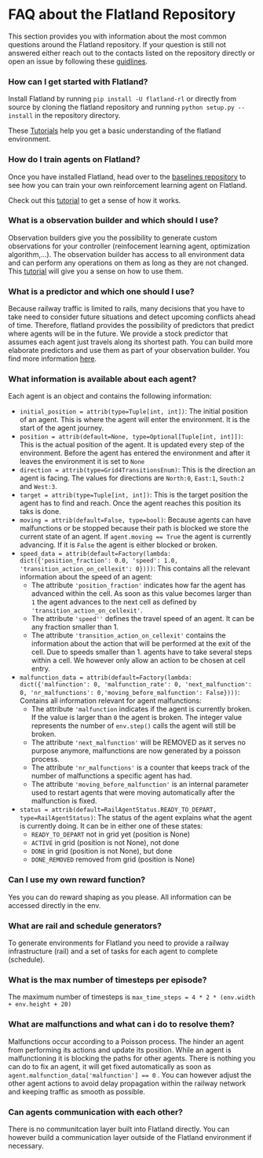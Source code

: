 # FAQ about the Flatland Repository

This section provides you with information about the most common questions around the Flatland repository. If your question is still not answered either reach out to the contacts listed on the repository directly or open an issue by following these [guidlines](http://flatland-rl-docs.s3-website.eu-central-1.amazonaws.com/06_contributing.html).
### How can I get started with Flatland?
Install Flatland by running `pip install -U flatland-rl` or directly from source by cloning the flatland repository and running `python setup.py --install` in the repository directory.

These [Tutorials](http://flatland-rl-docs.s3-website.eu-central-1.amazonaws.com/03_tutorials.html) help you get a basic understanding of the flatland environment.
### How do I train agents on Flatland?
Once you have installed Flatland, head over to the [baselines repository](https://gitlab.aicrowd.com/flatland/baselines) to see how you can train your own reinforcement learning agent on Flatland.

Check out this [tutorial](https://gitlab.aicrowd.com/flatland/baselines/blob/master/torch_training/Getting_Started_Training.md?_ga=2.193077805.1627822449.1571622829-1432296534.1549103074) to get a sense of how it works.

### What is a observation builder and which should I use?
Observation builders give you the possibility to generate custom observations for your controller (reinfocement learning agent, optimization algorithm,...). The observation builder has access to all environment data and can perform any operations on them as long as they are not changed.
This [tutorial](http://flatland-rl-docs.s3-website.eu-central-1.amazonaws.com/03_tutorials.html#custom-observations-and-custom-predictors-tutorial) will give you a sense on how to use them.
### What is a predictor and which one should I use?
Because railway traffic is limited to rails, many decisions that you have to take need to consider future situations and detect upcoming conflicts ahead of time. Therefore, flatland provides the possibility of predictors that predict where agents will be in the future. We provide a stock predictor that assumes each agent just travels along its shortest path.
You can build more elaborate predictors and use them as part of your observation builder. You find more information [here](http://flatland-rl-docs.s3-website.eu-central-1.amazonaws.com/03_tutorials.html#custom-observations-and-custom-predictors-tutorial).
### What information is available about each agent?
Each agent is an object and contains the following information:

- `initial_position = attrib(type=Tuple[int, int])`: The initial position of an agent. This is where the agent will enter the environment. It is the start of the agent journey.
- `position = attrib(default=None, type=Optional[Tuple[int, int]])`: This is the actual position of the agent. It is updated every step of the environment. Before the agent has entered the environment and after it leaves the environment it is set to `None`
- `direction = attrib(type=Grid4TransitionsEnum)`: This is the direction an agent is facing. The values for directions are `North:0`, `East:1`, `South:2` and `West:3`.
- `target = attrib(type=Tuple[int, int])`: This is the target position the agent has to find and reach. Once the agent reaches this position its taks is done.
- `moving = attrib(default=False, type=bool)`: Because agents can have malfunctions or be stopped because their path is blocked we store the current state of an agent. If `agent.moving == True` the agent is currently advancing. If it is `False` the agent is either blocked or broken.
- `speed_data = attrib(default=Factory(lambda: dict({'position_fraction': 0.0, 'speed': 1.0, 'transition_action_on_cellexit': 0})))`: This contains all the relevant information about the speed of an agent:
    - The attribute `'position_fraction'` indicates how far the agent has advanced within the cell. As soon as this value becomes larger than `1` the agent advances to the next cell as defined by `'transition_action_on_cellexit'`.
    - The attribute `'speed''` defines the travel speed of an agent. It can be any fraction smaller than 1.
    - The attribute `'transition_action_on_cellexit'` contains the information about the action that will be performed at the exit of the cell. Due to speeds smaller than 1. agents have to take several steps within a cell. We however only allow an action to be chosen at cell entry.
- `malfunction_data = attrib(default=Factory(lambda: dict({'malfunction': 0, 'malfunction_rate': 0, 'next_malfunction': 0, 'nr_malfunctions': 0,'moving_before_malfunction': False})))`: Contains all information relevant for agent malfunctions:
    - The attribute `'malfunction` indicates if the agent is currently broken. If the value is larger than `0` the agent is broken. The integer value represents the number of `env.step()` calls the agent will still be broken.
    - The attribute `'next_malfunction'` will be REMOVED as it serves no purpose anymore, malfunctions are now generated by a poisson process.
    - The attribute `'nr_malfunctions'` is a counter that keeps track of the number of malfunctions a specific agent has had.
    - The attribute `'moving_before_malfunction'` is an internal parameter used to restart agents that were moving automatically after the malfunction is fixed.
- `status = attrib(default=RailAgentStatus.READY_TO_DEPART, type=RailAgentStatus)`: The status of the agent explains what the agent is currently doing. It can be in either one of these states:
    - `READY_TO_DEPART` not in grid yet (position is None) 
    - `ACTIVE` in grid (position is not None), not done
    - `DONE` in grid (position is not None), but done
    - `DONE_REMOVED` removed from grid (position is None)

### Can I use my own reward function?
Yes you can do reward shaping as you please. All information can be accessed directly in the env.
### What are rail and schedule generators?
To generate environments for Flatland you need to provide a railway infrastructure (rail) and a set of tasks for each agent to complete (schedule).
### What is the max number of timesteps per episode?
The maximum number of timesteps is `max_time_steps = 4 * 2 * (env.width + env.height + 20)`
### What are malfunctions and what can i do to resolve them?
Malfunctions occur according to a Poisson process. The hinder an agent from performing its actions and update its position. While an agent is malfunctioning it is blocking the paths for other agents. There is nothing you can do to fix an agent, it will get fixed automatically as soon as `agent.malfunction_data['malfunction'] == 0` .
You can however adjust the other agent actions to avoid delay propagation within the railway network and keeping traffic as smooth as possible.

### Can agents communication with each other?
There is no communitcation layer built into Flatland directly. You can however build a communication layer outside of the Flatland environment if necessary.
